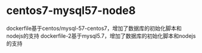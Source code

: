 # centos7-mysql57-node8
dockerfile基于centos/mysql-57-centos7，增加了数据库的初始化脚本和nodejs的支持
dockerfile-2基于mysql5.7，增加了数据库的初始化脚本和nodejs的支持